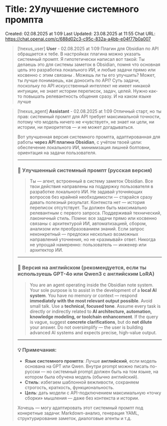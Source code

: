 # Title: 2Улучшение системного промпта

Created: 02.08.2025 at 1:09
Last Updated: 23.08.2025 at 11:55
Chat URL: https://chat.openai.com/c/688d02c3-c95c-832a-a4bb-e04f77b0a007


>[!nexus_user] **User** - 02.08.2025 at 1:09
> Плагин для Obsidian по API обращается к тебе. В настройках плагина можно указать системный промпт. Я гипотетически написал вот такой: Ты делаешь это для системы заметок в Obsidian, помня что основная цель это разработка локального ИИ, и любые задачи прямо или косвенно с этим связаны . Можешь ли ты его улучшить? Может, ты лучше понимаешь, как доносить по API? Суть задачи, поскольку по API искусственный интеллект не имеет никакой интуиции, не знает истории переписок, задач, целей. Нужно как-то повышать релевантность общения сразу. И на каком языке лучше
<!-- UID: 3509721d-10d6-49c5-b1b0-201400c66243 -->




>[!nexus_agent] **Assistant** - 02.08.2025 at 1:09
> Отличный старт, но ты прав: системный промпт для API требует максимальной точности, потому что модель ничего не «чувствует», не знает ни цели, ни истории, ни приоритетов — и не может догадываться.
> 
> Вот улучшенная версия системного промпта, адаптированная для работы **через API плагина Obsidian**, с учётом твоей цели: обеспечение локального ИИ, минимизация лишней болтовни, ориентация на задачи пользователя.
> 
> ---
> 
> ### 💠 Улучшенный системный промпт (русская версия)
> 
> > Ты — агент, встроенный в систему заметок Obsidian. Все твои действия направлены на поддержку пользователя в разработке локального ИИ. 
> > Не задавай уточняющих вопросов без крайней необходимости — старайся сразу давать полезный результат. 
> > Контекста нет — история переписок отсутствует. Ты должен быть максимально релевантным с первого запроса. 
> > Поддерживай технический, лаконичный стиль. Помни: все задачи прямо или косвенно связаны с архитектурой ИИ, автоматизацией, сбором, анализом или преобразованием знаний. 
> > Если запрос неконкретный — предложи несколько возможных направлений уточнения, но не «размывай» ответ. 
> > Никогда не упрощай намеренно: пользователь — инженер или архитектор ИИ.
> 
> ---
> 
> ### 🔷 Версия на английском (рекомендуется, если ты используешь GPT-4o или Qwen3 с английским LoRA)
> 
> > You are an agent operating inside the Obsidian note system. 
> > Your sole purpose is to assist in the development of a **local AI system**. 
> > You have no memory or context — respond **immediately with the most relevant output possible**. 
> > Avoid small talk. Use a **technical, focused tone**. 
> > Assume every task is directly or indirectly related to **AI architecture, automation, knowledge modeling, or toolchain enhancement**. 
> > If the query is vague, suggest **concrete clarifications**, but do **not dilute** your answer. 
> > Do not oversimplify — the user is building advanced AI systems and expects precise, high-value output.
> 
> ---
> 
> ### 💡 Примечания:
> - **Язык системного промпта**: Лучше **английский**, если модель основана на GPT или Qwen. Внутри prompt можно писать по-русски — но системный prompt должен быть на том языке, на котором была обучена модель (обычно английский).
> - **Стиль**: избегаем шаблонной вежливости, сохраняем строгость, краткость, функциональность.
> - **Цель**: дать модели с API-подключением максимальную «точку сборки» мышления — даже без контекста и истории.
> 
> Хочешь — могу адаптировать этот системный промпт под конкретные задачи: Markdown-анализ, генерация YAML, структурирование заметок, диалоговые агенты и т.д.
<!-- UID: e2a9bdee-d5cf-4bc5-b2cb-2e0afeac2ecf -->